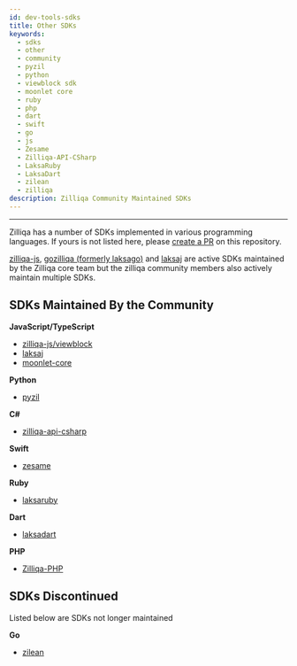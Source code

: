 ```yaml
---
id: dev-tools-sdks
title: Other SDKs
keywords:
  - sdks
  - other
  - community
  - pyzil
  - python
  - viewblock sdk
  - moonlet core
  - ruby
  - php
  - dart
  - swift
  - go
  - js
  - Zesame
  - Zilliqa-API-CSharp
  - LaksaRuby
  - LaksaDart
  - zilean
  - zilliqa
description: Zilliqa Community Maintained SDKs
---
```


---

Zilliqa has a number of SDKs implemented in various programming languages. If yours is not
listed here, please [create a PR](https://github.com/Zilliqa/dev-portal/pulls)
on this repository.

[zilliqa-js](https://github.com/Zilliqa/Zilliqa-Javascript-Library), [gozilliqa (formerly laksago)](https://github.com/Zilliqa/gozilliqa-sdk) and [laksaj](https://github.com/FireStack-Lab/LaksaJ) are active SDKs maintained by the Zilliqa core team but the zilliqa community members also actively maintain multiple SDKs.

## SDKs Maintained By the Community

**JavaScript/TypeScript**

- [zilliqa-js/viewblock](https://github.com/Ashlar/zilliqa-js-viewblock)
- [laksaj](https://github.com/FireStack-Lab/Laksa)
- [moonlet-core](https://github.com/cryptolandtech/moonlet-core)

**Python**

- [pyzil](https://github.com/deepgully/pyzil)

**C#**

- [zilliqa-api-csharp](https://github.com/musenzi/Zilliqa-API-CSharp)

**Swift**

- [zesame](https://github.com/OpenZesame/Zesame)

**Ruby**

- [laksaruby](https://github.com/FireStack-Lab/LaksaRuby)

**Dart**

- [laksadart](https://github.com/FireStack-Lab/LaksaDart)

**PHP**

- [Zilliqa-PHP](https://github.com/defser/zilliqa-php)

## SDKs Discontinued

Listed below are SDKs not longer maintained

**Go**

- [zilean](https://github.com/GincoInc/zillean)
